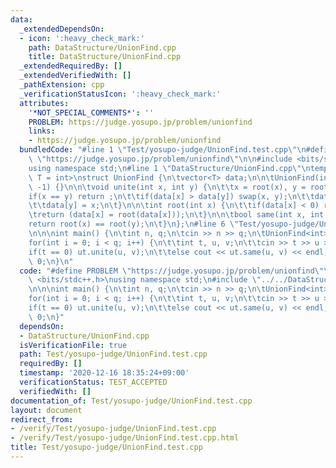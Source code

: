 ```yaml
---
data:
  _extendedDependsOn:
  - icon: ':heavy_check_mark:'
    path: DataStructure/UnionFind.cpp
    title: DataStructure/UnionFind.cpp
  _extendedRequiredBy: []
  _extendedVerifiedWith: []
  _pathExtension: cpp
  _verificationStatusIcon: ':heavy_check_mark:'
  attributes:
    '*NOT_SPECIAL_COMMENTS*': ''
    PROBLEM: https://judge.yosupo.jp/problem/unionfind
    links:
    - https://judge.yosupo.jp/problem/unionfind
  bundledCode: "#line 1 \"Test/yosupo-judge/UnionFind.test.cpp\"\n#define PROBLEM\
    \ \"https://judge.yosupo.jp/problem/unionfind\"\n\n#include <bits/stdc++.h>\n\
    using namespace std;\n#line 1 \"DataStructure/UnionFind.cpp\"\ntemplate<class\
    \ T = int>\nstruct UnionFind {\n\tvector<T> data;\n\n\tUnionFind(int size): data(size,\
    \ -1) {}\n\n\tvoid unite(int x, int y) {\n\t\tx = root(x), y = root(y);\n\t\t\
    if(x == y) return ;\n\t\tif(data[x] > data[y]) swap(x, y);\n\t\tdata[x] += data[y];\n\
    \t\tdata[y] = x;\n\t}\n\n\tint root(int x) {\n\t\tif(data[x] < 0) return x;\n\t\
    \treturn (data[x] = root(data[x]));\n\t}\n\n\tbool same(int x, int y) {\n\t\t\
    return root(x) == root(y);\n\t}\n};\n#line 6 \"Test/yosupo-judge/UnionFind.test.cpp\"\
    \n\n\nint main() {\n\tint n, q;\n\tcin >> n >> q;\n\tUnionFind<int> ut(n);\n\t\
    for(int i = 0; i < q; i++) {\n\t\tint t, u, v;\n\t\tcin >> t >> u >> v;\n\t\t\
    if(t == 0) ut.unite(u, v);\n\t\telse cout << ut.same(u, v) << endl;\n\t}\n\treturn\
    \ 0;\n}\n"
  code: "#define PROBLEM \"https://judge.yosupo.jp/problem/unionfind\"\n\n#include\
    \ <bits/stdc++.h>\nusing namespace std;\n#include \"../../DataStructure/UnionFind.cpp\"\
    \n\n\nint main() {\n\tint n, q;\n\tcin >> n >> q;\n\tUnionFind<int> ut(n);\n\t\
    for(int i = 0; i < q; i++) {\n\t\tint t, u, v;\n\t\tcin >> t >> u >> v;\n\t\t\
    if(t == 0) ut.unite(u, v);\n\t\telse cout << ut.same(u, v) << endl;\n\t}\n\treturn\
    \ 0;\n}"
  dependsOn:
  - DataStructure/UnionFind.cpp
  isVerificationFile: true
  path: Test/yosupo-judge/UnionFind.test.cpp
  requiredBy: []
  timestamp: '2020-12-16 18:35:24+09:00'
  verificationStatus: TEST_ACCEPTED
  verifiedWith: []
documentation_of: Test/yosupo-judge/UnionFind.test.cpp
layout: document
redirect_from:
- /verify/Test/yosupo-judge/UnionFind.test.cpp
- /verify/Test/yosupo-judge/UnionFind.test.cpp.html
title: Test/yosupo-judge/UnionFind.test.cpp
---
```

